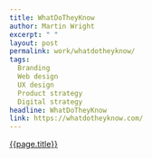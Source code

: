 ```yaml
---
title: WhatDoTheyKnow
author: Martin Wright
excerpt: " "
layout: post
permalink: work/whatdotheyknow/
tags:
  Branding
  Web design
  UX design
  Product strategy
  Digital strategy
headline: WhatDoTheyKnow
link: https://whatdotheyknow.com/
---
```

[{{page.title}}]({{page.link}})